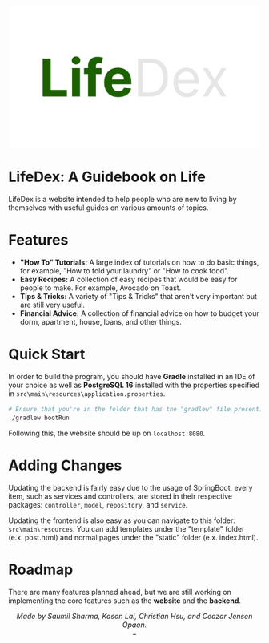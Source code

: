 <p align="center">
  <img src="docs/images/LifeDexBannerNoBackground.png" width="500px" alt="LifeDex Logo">
</p>

# LifeDex: A Guidebook on Life
LifeDex is a website intended to help people who are new to living by themselves with useful guides on various amounts of topics.

# Features
- **"How To" Tutorials:** A large index of tutorials on how to do basic things, for example, "How to fold your laundry" or "How to cook food".
- **Easy Recipes:** A collection of easy recipes that would be easy for people to make. For example, Avocado on Toast.
- **Tips & Tricks:** A variety of "Tips & Tricks" that aren't very important but are still very useful.
- **Financial Advice:** A collection of financial advice on how to budget your dorm, apartment, house, loans, and other things.

# Quick Start
In order to build the program, you should have **Gradle** installed in an IDE of your choice as well as  **PostgreSQL 16** installed with the properties specified in `src\main\resources\application.properties`.
```bash
# Ensure that you're in the folder that has the "gradlew" file present.
./gradlew bootRun
```
Following this, the website should be up on `localhost:8080`.

# Adding Changes
Updating the backend is fairly easy due to the usage of SpringBoot, every item, such as services and controllers, are stored in their respective packages: `controller`, `model`, `repository`, and `service`.

Updating the frontend is also easy as you can navigate to this folder: `src\main\resources`. You can add templates under the "template" folder (e.x. post.html) and normal pages under the "static" folder (e.x. index.html).

# Roadmap
There are many features planned ahead, but we are still working on implementing the core features such as the **website** and the **backend**.
  
  
<p align="center">
  <i> Made by Saumil Sharma, Kason Lai, Christian Hsu, and Ceazar Jensen Opaon.</i> <br>
  <sub><sup><sub><sup><sub><sup><sub><sup><sub><sup><sub><sup><sub><sup><sub><sup><a href="docs\Information.md">A little easter egg.</a></sup></sub></sup></sub></sup></sub></sup></sub></sup></sub></sup></sub></sup></sub></sup></sub>
</p>

